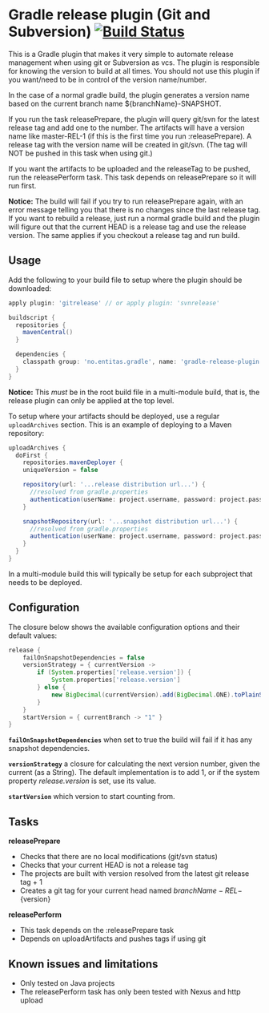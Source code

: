 # Gradle release plugin (Git and Subversion) [![Build Status](https://secure.travis-ci.org/stianh/gradle-release-plugin.png?branch=develop)](http://travis-ci.org/stianh/gradle-release-plugin)

This is a Gradle plugin that makes it very simple to automate release management when using
git or Subversion as vcs. The plugin is responsible for knowing the version to build at all
times. You should not use this plugin if you want/need to be in control of the version
name/number.

In the case of a normal gradle build, the plugin generates a version name based on the
current branch name ${branchName}-SNAPSHOT.

If you run the task releasePrepare, the plugin will query git/svn for the latest release tag
and add one to the number. The artifacts will have a version name like master-REL-1 (if this
is the first time you run :releasePrepare). A release tag with the version name will be
created in git/svn. (The tag will NOT be pushed in this task when using git.)

If you want the artifacts to be uploaded and the releaseTag to be pushed, run the
releasePerform task. This task depends on releasePrepare so it will run first.

**Notice:** The build will fail if you try to run releasePrepare again, with an error message
telling you that there is no changes since the last release tag. If you want to rebuild a
release, just run a normal gradle build and the plugin will figure out that the current HEAD
is a release tag and use the release version. The same applies if you checkout a release tag
and run build.

## Usage

Add the following to your build file to setup where the plugin should be downloaded:

```groovy
apply plugin: 'gitrelease' // or apply plugin: 'svnrelease'

buildscript {
  repositories {
    mavenCentral()
  }

  dependencies {
    classpath group: 'no.entitas.gradle', name: 'gradle-release-plugin', version: '1.14'
  }
}
```

**Notice:** This *must* be in the root build file in a multi-module build, that is,
the release plugin can only be applied at the top level.

To setup where your artifacts should be deployed, use a regular `uploadArchives` section.
This is an example of deploying to a Maven repository:

```groovy
uploadArchives {
  doFirst {
    repositories.mavenDeployer {
    uniqueVersion = false

    repository(url: '...release distribution url...') {
      //resolved from gradle.properties
      authentication(userName: project.username, password: project.password)
    }

    snapshotRepository(url: '...snapshot distribution url...') {
      //resolved from gradle.properties
      authentication(userName: project.username, password: project.password)
    }
  }
}
```

In a multi-module build this will typically be setup for each subproject that needs to be
deployed.

## Configuration

The closure below shows the available configuration options and their default values:

```groovy
release {
    failOnSnapshotDependencies = false
    versionStrategy = { currentVersion ->
        if (System.properties['release.version']) {
            System.properties['release.version']
        } else {
            new BigDecimal(currentVersion).add(BigDecimal.ONE).toPlainString()
        }
    }
    startVersion = { currentBranch -> "1" }
}
```

**`failOnSnapshotDependencies`** when set to true the build will fail if it has any snapshot dependencies.

**`versionStrategy`** a closure for calculating the next version number, given the current (as a String).
The default implementation is to add 1, or if the system property *release.version* is set, use its value.

**`startVersion`** which version to start counting from.


## Tasks

**releasePrepare**  
* Checks that there are no local modifications (git/svn status)
* Checks that your current HEAD is not a release tag
* The projects are built with version resolved from the latest git release tag + 1
* Creates a git tag for your current head named ${branchName}-REL-${version}  

**releasePerform**  
* This task depends on the :releasePrepare task
* Depends on uploadArtifacts and pushes tags if using git


## Known issues and limitations

* Only tested on Java projects
* The releasePerform task has only been tested with Nexus and http upload